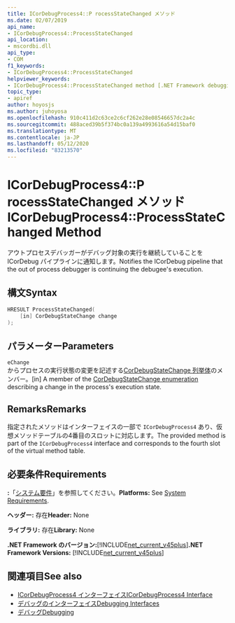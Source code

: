 ```yaml
---
title: ICorDebugProcess4::P rocessStateChanged メソッド
ms.date: 02/07/2019
api_name:
- ICorDebugProcess4::ProcessStateChanged
api_location:
- mscordbi.dll
api_type:
- COM
f1_keywords:
- ICorDebugProcess4::ProcessStateChanged
helpviewer_keywords:
- ICorDebugProcess4::ProcessStateChanged method [.NET Framework debugging]
topic_type:
- apiref
author: hoyosjs
ms.author: juhoyosa
ms.openlocfilehash: 910c411d2c63ce2c6cf262e28e08546657dc2a4c
ms.sourcegitcommit: 488aced39b5f374bc0a139a4993616a54d15baf0
ms.translationtype: MT
ms.contentlocale: ja-JP
ms.lasthandoff: 05/12/2020
ms.locfileid: "83213570"
---
```

# <a name="icordebugprocess4processstatechanged-method"></a><span data-ttu-id="879cf-102">ICorDebugProcess4::P rocessStateChanged メソッド</span><span class="sxs-lookup"><span data-stu-id="879cf-102">ICorDebugProcess4::ProcessStateChanged Method</span></span>

<span data-ttu-id="879cf-103">アウトプロセスデバッガーがデバッグ対象の実行を継続していることを ICorDebug パイプラインに通知します。</span><span class="sxs-lookup"><span data-stu-id="879cf-103">Notifies the ICorDebug pipeline that the out of process debugger is continuing the debugee's execution.</span></span>

## <a name="syntax"></a><span data-ttu-id="879cf-104">構文</span><span class="sxs-lookup"><span data-stu-id="879cf-104">Syntax</span></span>

```cpp
HRESULT ProcessStateChanged(
    [in] CorDebugStateChange change
);
```

## <a name="parameters"></a><span data-ttu-id="879cf-105">パラメーター</span><span class="sxs-lookup"><span data-stu-id="879cf-105">Parameters</span></span>

 `eChange`\
<span data-ttu-id="879cf-106">からプロセスの実行状態の変更を記述する[CorDebugStateChange 列挙体](cordebugstatechange-enumeration.md)のメンバー。</span><span class="sxs-lookup"><span data-stu-id="879cf-106">[in] A member of the [CorDebugStateChange enumeration](cordebugstatechange-enumeration.md) describing a change in the process's execution state.</span></span>

## <a name="remarks"></a><span data-ttu-id="879cf-107">Remarks</span><span class="sxs-lookup"><span data-stu-id="879cf-107">Remarks</span></span>

<span data-ttu-id="879cf-108">指定されたメソッドはインターフェイスの一部で `ICorDebugProcess4` あり、仮想メソッドテーブルの4番目のスロットに対応します。</span><span class="sxs-lookup"><span data-stu-id="879cf-108">The provided method is part of the `ICorDebugProcess4` interface and corresponds to the fourth slot of the virtual method table.</span></span>

## <a name="requirements"></a><span data-ttu-id="879cf-109">必要条件</span><span class="sxs-lookup"><span data-stu-id="879cf-109">Requirements</span></span>

 <span data-ttu-id="879cf-110">**:**「[システム要件](../../get-started/system-requirements.md)」を参照してください。</span><span class="sxs-lookup"><span data-stu-id="879cf-110">**Platforms:** See [System Requirements](../../get-started/system-requirements.md).</span></span>

 <span data-ttu-id="879cf-111">**ヘッダー:** 存在</span><span class="sxs-lookup"><span data-stu-id="879cf-111">**Header:** None</span></span>

 <span data-ttu-id="879cf-112">**ライブラリ:** 存在</span><span class="sxs-lookup"><span data-stu-id="879cf-112">**Library:** None</span></span>

 <span data-ttu-id="879cf-113">**.NET Framework のバージョン:**[!INCLUDE[net_current_v45plus](../../../../includes/net-current-v20plus-md.md)]</span><span class="sxs-lookup"><span data-stu-id="879cf-113">**.NET Framework Versions:** [!INCLUDE[net_current_v45plus](../../../../includes/net-current-v20plus-md.md)]</span></span>

## <a name="see-also"></a><span data-ttu-id="879cf-114">関連項目</span><span class="sxs-lookup"><span data-stu-id="879cf-114">See also</span></span>

- [<span data-ttu-id="879cf-115">ICorDebugProcess4 インターフェイス</span><span class="sxs-lookup"><span data-stu-id="879cf-115">ICorDebugProcess4 Interface</span></span>](icordebugprocess4-interface.md)
- [<span data-ttu-id="879cf-116">デバッグのインターフェイス</span><span class="sxs-lookup"><span data-stu-id="879cf-116">Debugging Interfaces</span></span>](debugging-interfaces.md)
- [<span data-ttu-id="879cf-117">デバッグ</span><span class="sxs-lookup"><span data-stu-id="879cf-117">Debugging</span></span>](index.md)
